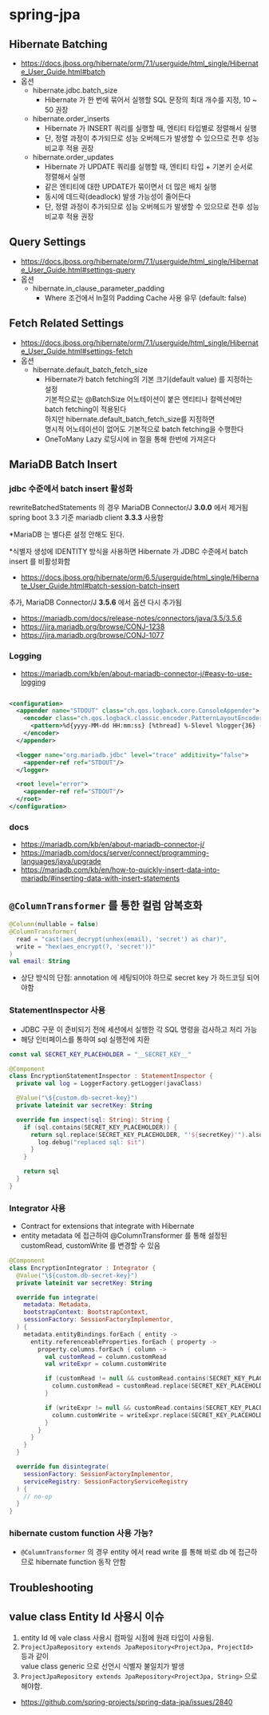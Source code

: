 # spring-jpa

## Hibernate Batching

- https://docs.jboss.org/hibernate/orm/7.1/userguide/html_single/Hibernate_User_Guide.html#batch
- 옵션
  - hibernate.jdbc.batch_size
    - Hibernate 가 한 번에 묶어서 실행할 SQL 문장의 최대 개수를 지정, 10 ~ 50 권장
  - hibernate.order_inserts
    - Hibernate 가 INSERT 쿼리를 실행할 때, 엔티티 타입별로 정렬해서 실행
    - 단, 정렬 과정이 추가되므로 성능 오버헤드가 발생할 수 있으므로 전후 성능 비교후 적용 권장
  - hibernate.order_updates
    - Hibernate 가 UPDATE 쿼리를 실행할 때, 엔티티 타입 + 기본키 순서로 정렬해서 실행
    - 같은 엔티티에 대한 UPDATE가 묶이면서 더 많은 배치 실행
    - 동시에 데드락(deadlock) 발생 가능성이 줄어든다
    - 단, 정렬 과정이 추가되므로 성능 오버헤드가 발생할 수 있으므로 전후 성능 비교후 적용 권장

## Query Settings

- https://docs.jboss.org/hibernate/orm/7.1/userguide/html_single/Hibernate_User_Guide.html#settings-query
- 옵션
  - hibernate.in_clause_parameter_padding
      - Where 조건에서 In절의 Padding Cache 사용 유무 (default: false)

## Fetch Related Settings

- https://docs.jboss.org/hibernate/orm/7.1/userguide/html_single/Hibernate_User_Guide.html#settings-fetch
- 옵션
  - hibernate.default_batch_fetch_size
    - Hibernate가 batch fetching의 기본 크기(default value) 를 지정하는 설정  
      기본적으로는 @BatchSize 어노테이션이 붙은 엔티티나 컬렉션에만 batch fetching이 적용된다  
      하지만 hibernate.default_batch_fetch_size를 지정하면  
      명시적 어노테이션이 없어도 기본적으로 batch fetching을 수행한다  
    - OneToMany Lazy 로딩시에 in 절을 통해 한번에 가져온다

## MariaDB Batch Insert

### jdbc 수준에서 batch insert 활성화

rewriteBatchedStatements 의 경우 MariaDB Connector/J **3.0.0** 에서 제거됨  
spring boot 3.3 기준 mariadb client **3.3.3** 사용함

*MariaDB 는 별다른 설정 안해도 된다.  

*식별자 생성에 IDENTITY 방식을 사용하면 Hibernate 가 JDBC 수준에서 batch insert 를 비활성화함

- https://docs.jboss.org/hibernate/orm/6.5/userguide/html_single/Hibernate_User_Guide.html#batch-session-batch-insert

추가, MariaDB Connector/J **3.5.6** 에서 옵션 다시 추가됨

- https://mariadb.com/docs/release-notes/connectors/java/3.5/3.5.6
- https://jira.mariadb.org/browse/CONJ-1238
- https://jira.mariadb.org/browse/CONJ-1077

### Logging

- https://mariadb.com/kb/en/about-mariadb-connector-j/#easy-to-use-logging

```xml

<configuration>
  <appender name="STDOUT" class="ch.qos.logback.core.ConsoleAppender">
    <encoder class="ch.qos.logback.classic.encoder.PatternLayoutEncoder">
      <pattern>%d{yyyy-MM-dd HH:mm:ss} [%thread] %-5level %logger{36} - %msg%n</pattern>
    </encoder>
  </appender>

  <logger name="org.mariadb.jdbc" level="trace" additivity="false">
    <appender-ref ref="STDOUT"/>
  </logger>

  <root level="error">
    <appender-ref ref="STDOUT"/>
  </root>
</configuration>
```

### docs

- https://mariadb.com/kb/en/about-mariadb-connector-j/
- https://mariadb.com/docs/server/connect/programming-languages/java/upgrade
- https://mariadb.com/kb/en/how-to-quickly-insert-data-into-mariadb/#inserting-data-with-insert-statements

## `@ColumnTransformer` 를 통한 컬럼 암복호화

```kotlin
@Column(nullable = false)
@ColumnTransformer(
  read = "cast(aes_decrypt(unhex(email), 'secret') as char)",
  write = "hex(aes_encrypt(?, 'secret'))"
)
val email: String
```

- 상단 방식의 단점: annotation 에 세팅되어야 하므로 secret key 가 하드코딩 되어야함

### StatementInspector 사용

- JDBC 구문 이 준비되기 전에 세션에서 실행한 각 SQL 명령을 검사하고 처리 가능
- 해당 인터페이스를 통하여 sql 실행전에 치환

```kotlin
const val SECRET_KEY_PLACEHOLDER = "__SECRET_KEY__"

@Component
class EncryptionStatementInspector : StatementInspector {
  private val log = LoggerFactory.getLogger(javaClass)

  @Value("\${custom.db-secret-key}")
  private lateinit var secretKey: String

  override fun inspect(sql: String): String {
    if (sql.contains(SECRET_KEY_PLACEHOLDER)) {
      return sql.replace(SECRET_KEY_PLACEHOLDER, "'${secretKey}'").also {
        log.debug("replaced sql: $it")
      }
    }

    return sql
  }
}
```

### Integrator 사용

- Contract for extensions that integrate with Hibernate
- entity metadata 에 접근하여 @ColumnTransformer 를 통해 설정된 customRead, customWrite 를 변경할 수 있음

```kotlin
@Component
class EncryptionIntegrator : Integrator {
  @Value("\${custom.db-secret-key}")
  private lateinit var secretKey: String

  override fun integrate(
    metadata: Metadata,
    bootstrapContext: BootstrapContext,
    sessionFactory: SessionFactoryImplementor,
  ) {
    metadata.entityBindings.forEach { entity ->
      entity.referenceableProperties.forEach { property ->
        property.columns.forEach { column ->
          val customRead = column.customRead
          val writeExpr = column.customWrite

          if (customRead != null && customRead.contains(SECRET_KEY_PLACEHOLDER)) {
            column.customRead = customRead.replace(SECRET_KEY_PLACEHOLDER, "'${secretKey}'")
          }

          if (writeExpr != null && customRead.contains(SECRET_KEY_PLACEHOLDER)) {
            column.customWrite = writeExpr.replace(SECRET_KEY_PLACEHOLDER, "'${secretKey}'")
          }
        }
      }
    }
  }

  override fun disintegrate(
    sessionFactory: SessionFactoryImplementor,
    serviceRegistry: SessionFactoryServiceRegistry
  ) {
    // no-op
  }
}
```

### hibernate custom function 사용 가능?

- `@ColumnTransformer` 의 경우 entity 에서 read write 를 통해 바로 db 에 접근하므로 hibernate function 동작 안함

## Troubleshooting

## value class Entity Id 사용시 이슈

1. entity Id 에 vale class 사용시 컴파일 시점에 원래 타입이 사용됨.
2. `ProjectJpaRepository extends JpaRepository<ProjectJpa, ProjectId>` 등과 같이   
    value class generic 으로 선언시 식별자 불일치가 발생
3. `ProjectJpaRepository extends JpaRepository<ProjectJpa, String>` 으로 해야함.

- https://github.com/spring-projects/spring-data-jpa/issues/2840

